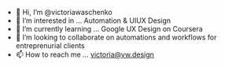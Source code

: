 - 👋 Hi, I’m @victoriawaschenko
- 👀 I’m interested in ... Automation & UIUX Design
- 🌱 I’m currently learning ... Google UX Design on Coursera
- 💞️ I’m looking to collaborate on automations and workflows for entreprenurial clients
- 📫 How to reach me ... victoria@vw.design

<!---
victoriawaschenko/victoriawaschenko is a ✨ special ✨ repository because its `README.md` (this file) appears on your GitHub profile.
You can click the Preview link to take a look at your changes.
--->

